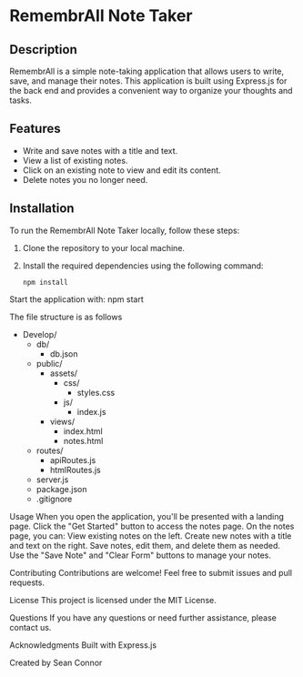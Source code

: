 # RemembrAll Note Taker

## Description

RemembrAll is a simple note-taking application that allows users to write, save, and manage their notes. This application is built using Express.js for the back end and provides a convenient way to organize your thoughts and tasks.

## Features

- Write and save notes with a title and text.
- View a list of existing notes.
- Click on an existing note to view and edit its content.
- Delete notes you no longer need.

## Installation

To run the RemembrAll Note Taker locally, follow these steps:

1. Clone the repository to your local machine.
2. Install the required dependencies using the following command:

   ```shell
   npm install

Start the application with: npm start

The file structure is as follows
- Develop/
  - db/
    - db.json
  - public/
    - assets/
      - css/
        - styles.css
      - js/
        - index.js
    - views/
      - index.html
      - notes.html
  - routes/ 
    - apiRoutes.js
    - htmlRoutes.js
  - server.js
  - package.json
  - .gitignore 

Usage
When you open the application, you'll be presented with a landing page.
Click the "Get Started" button to access the notes page.
On the notes page, you can:
View existing notes on the left.
Create new notes with a title and text on the right.
Save notes, edit them, and delete them as needed.
Use the "Save Note" and "Clear Form" buttons to manage your notes.

Contributing
Contributions are welcome! Feel free to submit issues and pull requests.

License
This project is licensed under the MIT License.

Questions
If you have any questions or need further assistance, please contact us.

Acknowledgments
Built with Express.js

Created by Sean Connor